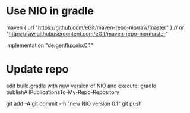 # Use NIO in gradle

maven { url "https://github.com/eGit/maven-repo-nio/raw/master" } // or "https://raw.githubusercontent.com/eGit/maven-repo-nio/master"

implementation "de.genflux:nio:0.1"



# Update repo

edit build.gradle with new version of NIO and execute: gradle publishAllPublicationsTo-My-Repo-Repository

git add -A
git commit -m "new NIO version 0.1"
git push